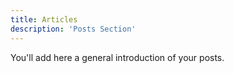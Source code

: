 ```yaml
---
title: Articles
description: 'Posts Section'
---
```


You'll add here a general introduction of your posts.
